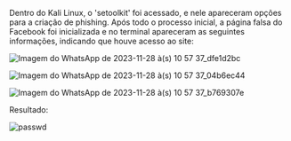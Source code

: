 Dentro do Kali Linux, o 'setoolkit' foi acessado, e nele apareceram opções para a criação de phishing. Após todo o processo inicial, a página falsa do Facebook foi inicializada e no terminal apareceram as seguintes informações, 
indicando que houve acesso ao site:

![Imagem do WhatsApp de 2023-11-28 à(s) 10 57 37_dfe1d2bc](https://github.com/Eduapmm/Desafio-Phishing/assets/138847001/2801b780-1f7a-4173-b297-93d67d442f4d)

![Imagem do WhatsApp de 2023-11-28 à(s) 10 57 37_04b6ec44](https://github.com/Eduapmm/Desafio-Phishing/assets/138847001/1021d0ba-f438-44c4-ba3e-a28bff04b878)


![Imagem do WhatsApp de 2023-11-28 à(s) 10 57 37_b769307e](https://github.com/Eduapmm/Desafio-Phishing/assets/138847001/c42ad627-a46a-4b83-b75e-d4b79fde465d)

Resultado:

![passwd](https://github.com/Eduapmm/Desafio-Phishing/assets/138847001/24e72f6b-db24-4fdd-8054-4a36d4060b24)
